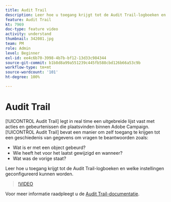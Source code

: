 ```yaml
---
title: Audit Trail
description: Leer hoe u toegang krijgt tot de Audit Trail-logboeken en welke instellingen geconfigureerd kunnen worden.
feature: Audit Trail
kt: 7969
doc-type: feature video
activity: understand
thumbnail: 342081.jpg
team: PM
role: Admin
level: Beginner
exl-id: ee4c6b70-3998-4b7b-bf12-13d33c984344
source-git-commit: b1b8d8a99a551239c445fb588cbd126b66a53c9b
workflow-type: tm+mt
source-wordcount: '101'
ht-degree: 100%

---
```


# Audit Trail

[!UICONTROL Audit Trail] legt in real time een uitgebreide lijst vast met acties en gebeurtenissen die plaatsvinden binnen Adobe Campaign.[!UICONTROL Audit Trail] bevat een manier om zelf toegang te krijgen tot een geschiedenis van gegevens om vragen te beantwoorden zoals:

* Wat is er met een object gebeurd?
* Wie heeft het voor het laatst gewijzigd en wanneer?
* Wat was de vorige staat?

Leer hoe u toegang krijgt tot de Audit Trail-logboeken en welke instellingen geconfigureerd kunnen worden.

>[!VIDEO](https://video.tv.adobe.com/v/342081?quality=12&learn=on)

Voor meer informatie raadpleegt u de [Audit Trail-documentatie](https://experienceleague.adobe.com/docs/campaign-classic/using/monitoring-campaign-classic/production-procedures/audit-trail.html?lang=nl).
